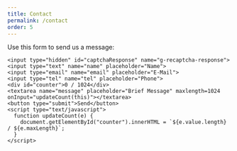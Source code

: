 ```yaml
---
title: Contact
permalink: /contact
order: 5
---
```


<div class=wrapper>
Use this form to send us a message:

<form action="https://getform.io/f/e1a66ce8-72de-4e37-8ad6-536ee8fdccfc" method="POST">

    <input type="hidden" id="captchaResponse" name="g-recaptcha-response">
    <input type="text" name="name" placeholder="Name">
    <input type="email" name="email" placeholder="E-Mail">
    <input type="tel" name="tel" placeholder="Phone">
    <div id="counter">0 / 1024</div>
    <textarea name="message" placeholder="Brief Message" maxlength=1024 onInput="updateCount(this)"></textarea>
    <button type="submit">Send</button>
    <script type="text/javascript">
      function updateCount(e) {
        document.getElementById("counter").innerHTML = `${e.value.length} / ${e.maxLength}`;
      }
    </script>

</form>
</div>
<script src="https://www.google.com/recaptcha/api.js?render=6LcPs-8ZAAAAAOgm0e8ECIeJx8Q8tbRPWlDdywhz"></script>
<script>
   grecaptcha.ready(function() {
       grecaptcha.execute('6LcPs-8ZAAAAAOgm0e8ECIeJx8Q8tbRPWlDdywhz', {action: 'homepage'})
       .then(function(token) {
         document.getElementById('captchaResponse').value = token;
       });
     });
</script>
